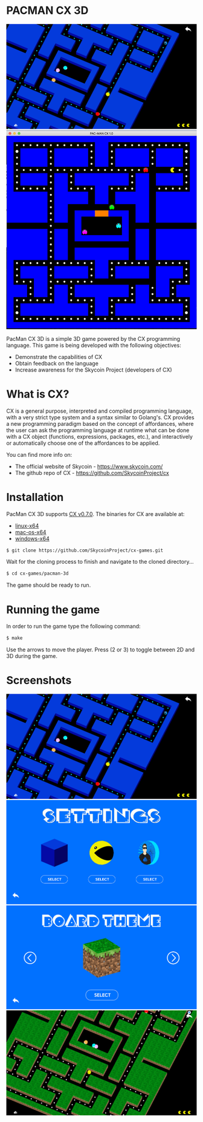 # PACMAN CX 3D

![pacman cx 3d](https://github.com/SkycoinProject/cx-games/blob/master/pacman-3d/assets/screenshots/screenshot1.png)
![pacman cx 3d](https://github.com/SkycoinProject/cx-games/blob/master/pacman/assets/screenshot-main.png)

PacMan CX 3D is a simple 3D game powered by the CX programming language.
This game is being developed with the following objectives:

  - Demonstrate the capabilities of CX
  - Obtain feedback on the language
  - Increase awareness for the Skycoin Project (developers of CX)

# What is CX?
CX is a general purpose, interpreted and compiled programming language, with a very strict type system and a syntax similar to Golang's. CX provides a new programming paradigm based on the concept of affordances, where the user can ask the programming language at runtime what can be done with a CX object (functions, expressions, packages, etc.), and interactively or automatically choose one of the affordances to be applied.

You can find more info on:
  - The official website of Skycoin - https://www.skycoin.com/
  - The github repo of CX - https://github.com/SkycoinProject/cx

# Installation
PacMan CX 3D supports [CX v0.7.0](https://github.com/SkycoinProject/cx/releases/tag/v0.7.0).
The binaries for CX are available at:
  - [linux-x64](https://github.com/SkycoinProject/cx/releases/download/v0.7.0/cx-0.7.0-bin-linux-x64.zip)
  - [mac-os-x64](https://github.com/SkycoinProject/cx/releases/download/v0.7.0/cx-0.7.0-bin-macos-x64.zip)
  - [windows-x64](https://github.com/SkycoinProject/cx/releases/download/v0.7.0/cx-0.7.0-bin-windows-x64.zip)

```sh
$ git clone https://github.com/SkycoinProject/cx-games.git
```

Wait for the cloning process to finish and navigate to the cloned directory...

```sh
$ cd cx-games/pacman-3d
```

The game should be ready to run.

# Running the game
In order to run the game type the following command:

```sh
$ make
```

Use the arrows to move the player.
Press (2 or 3) to toggle between 2D and 3D during the game.

# Screenshots
![screenshot 1](https://github.com/SkycoinProject/cx-games/blob/master/pacman-3d/assets/screenshots/screenshot1.png)
![screenshot 2](https://github.com/SkycoinProject/cx-games/blob/master/pacman-3d/assets/screenshots/screenshot2.png)
![screenshot 3](https://github.com/SkycoinProject/cx-games/blob/master/pacman-3d/assets/screenshots/screenshot3.png)
![screenshot 4](https://github.com/SkycoinProject/cx-games/blob/master/pacman-3d/assets/screenshots/screenshot4.png)
